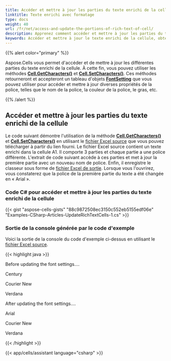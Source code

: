 ```yaml
---
title: Accéder et mettre à jour les parties du texte enrichi de la cellule
linktitle: Texte enrichi avec formatage
type: docs
weight: 40
url: /fr/net/access-and-update-the-portions-of-rich-text-of-cell/
description: Apprenez comment accéder et mettre à jour les parties du texte enrichi d une cellule grâce à l API Aspose.Cells for .NET.
keywords: Accéder et mettre à jour le texte enrichi de la cellule, obtenir le texte enrichi de la cellule, modifier le texte enrichi de la cellule, accéder au texte enrichi de la cellule, mettre à jour le texte enrichi de la cellule, changer le texte enrichi de la cellule
---
```


{{% alert color="primary" %}}

Aspose.Cells vous permet d'accéder et de mettre à jour les différentes parties du texte enrichi de la cellule. À cette fin, vous pouvez utiliser les méthodes [**Cell.GetCharacters()**](https://reference.aspose.com/cells/net/aspose.cells/cell/methods/getcharacters/index) et [**Cell.SetCharacters()**](https://reference.aspose.com/cells/net/aspose.cells/cell/methods/setcharacters). Ces méthodes retourneront et accepteront un tableau d'objets [**FontSetting**](https://reference.aspose.com/cells/net/aspose.cells/fontsetting) que vous pouvez utiliser pour accéder et mettre à jour diverses propriétés de la police, telles que le nom de la police, la couleur de la police, le gras, etc.

{{% /alert %}}

## **Accéder et mettre à jour les parties du texte enrichi de la cellule**

Le code suivant démontre l'utilisation de la méthode [**Cell.GetCharacters()**](https://reference.aspose.com/cells/net/aspose.cells/cell/methods/getcharacters/index) et [**Cell.SetCharacters()**](https://reference.aspose.com/cells/net/aspose.cells/cell/methods/setcharacters) en utilisant le [fichier Excel source](5112369.xlsx) que vous pouvez télécharger à partir du lien fourni. Le fichier Excel source contient un texte enrichi dans la cellule A1. Il comporte 3 parties et chaque partie a une police différente. L'extrait de code suivant accède à ces parties et met à jour la première partie avec un nouveau nom de police. Enfin, il enregistre le classeur sous forme de [fichier Excel de sortie](5112366.xlsx). Lorsque vous l'ouvrirez, vous constaterez que la police de la première partie du texte a été changée en « Arial ». 

### Code C# pour accéder et mettre à jour les parties du texte enrichi de la cellule

{{< gist "aspose-cells-gists" "88c9872508ec3150c552eb5155edf06e" "Examples-CSharp-Articles-UpdateRichTextCells-1.cs" >}}

### Sortie de la console générée par le code d'exemple

Voici la sortie de la console du code d'exemple ci-dessus en utilisant le [fichier Excel source](5112369.xlsx).

{{< highlight java >}}

Before updating the font settings....

Century

Courier New

Verdana

After updating the font settings....

Arial

Courier New

Verdana

{{< /highlight >}}

{{< app/cells/assistant language="csharp" >}}
